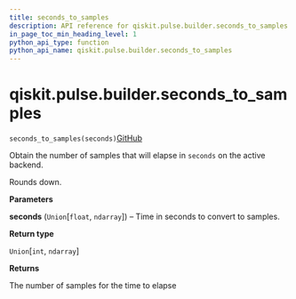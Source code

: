 ```yaml
---
title: seconds_to_samples
description: API reference for qiskit.pulse.builder.seconds_to_samples
in_page_toc_min_heading_level: 1
python_api_type: function
python_api_name: qiskit.pulse.builder.seconds_to_samples
---
```


# qiskit.pulse.builder.seconds\_to\_samples

<span id="qiskit.pulse.builder.seconds_to_samples" />

`seconds_to_samples(seconds)`[GitHub](https://github.com/qiskit/qiskit/tree/stable/0.21/qiskit/pulse/builder.py "view source code")

Obtain the number of samples that will elapse in `seconds` on the active backend.

Rounds down.

**Parameters**

**seconds** (`Union`\[`float`, `ndarray`]) – Time in seconds to convert to samples.

**Return type**

`Union`\[`int`, `ndarray`]

**Returns**

The number of samples for the time to elapse

